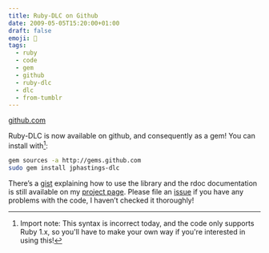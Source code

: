 ```yaml
---
title: Ruby-DLC on Github
date: 2009-05-05T15:20:00+01:00
draft: false
emoji: 🐙
tags:
  - ruby
  - code
  - gem
  - github
  - ruby-dlc
  - dlc
  - from-tumblr
---
```

[github.com](https://github.com/jphastings/ruby-DLC)

Ruby-DLC is now available on github, and consequently as a gem! You can install with[^1]:

```sh
gem sources -a http://gems.github.com
sudo gem install jphastings-dlc
```

There’s a [gist](https://gist.github.com/jphastings/106978) explaining how to use the library and the rdoc documentation is still available on my [project page](https://github.com/jphastings/ruby-DLC). Please file an [issue](https://github.com/jphastings/ruby-DLC/issues) if you have any problems with the code, I haven’t checked it thoroughly!

[^1]: Import note: This syntax is incorrect today, and the code only supports Ruby 1.x, so you'll have to make your own way if you're interested in using this!
